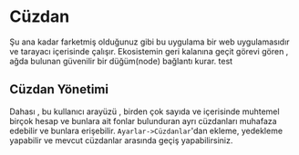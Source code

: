 # Cüzdan

Şu ana kadar farketmiş olduğunuz gibi bu uygulama bir web uygulamasıdır ve 
tarayacı içerisinde çalışır. Ekosistemin geri kalanına geçit görevi gören , ağda bulunan 
güvenilir bir düğüm(node) bağlantı kurar. test

## Cüzdan Yönetimi

Dahası , bu kullanıcı arayüzü , birden çok sayıda ve içerisinde muhtemel birçok 
hesap ve bunlara ait fonlar bulunduran ayrı cüzdanları muhafaza edebilir ve bunlara erişebilir.
`Ayarlar->Cüzdanlar`'dan ekleme, yedekleme yapabilir ve mevcut cüzdanlar arasında geçiş yapabilirsiniz.